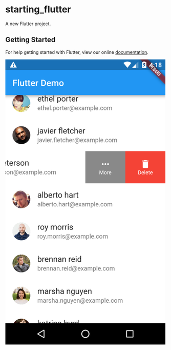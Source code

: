 # starting_flutter

A new Flutter project.

## Getting Started

For help getting started with Flutter, view our online
[documentation](https://flutter.io/).

<img src="https://github.com/dinhtho/starting_flutter/blob/master/image.png" width="500"/>

